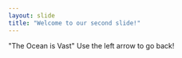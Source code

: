 ```yaml
---
layout: slide
title: "Welcome to our second slide!"
---
```

"The Ocean is Vast"
Use the left arrow to go back!
